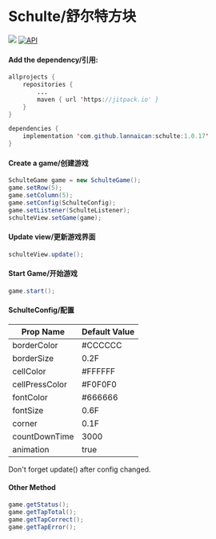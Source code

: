 # Schulte/舒尔特方块

[![](https://jitpack.io/v/lannaican/schulte.svg)](https://jitpack.io/#lannaican/schulte)
[![API](https://img.shields.io/badge/API-16%2B-brightgreen.svg?style=flat)](https://android-arsenal.com/api?level=16)

#### Add the dependency/引用:

```java
allprojects {
    repositories {
        ...
        maven { url 'https://jitpack.io' }
    }
}

dependencies {
    implementation 'com.github.lannaican:schulte:1.0.17'
}
```

#### Create a game/创建游戏
```java
SchulteGame game = new SchulteGame();
game.setRow(5);
game.setColumn(5);
game.setConfig(SchulteConfig);
game.setListener(SchulteListener);
schulteView.setGame(game);
```

#### Update view/更新游戏界面
```java
schulteView.update();
```

#### Start Game/开始游戏
```java
game.start();
```

#### SchulteConfig/配置

| Prop Name | Default Value |
| ----  | ---- |
| borderColor | #CCCCCC |
| borderSize | 0.2F |
| cellColor | #FFFFFF |
| cellPressColor | #F0F0F0 |
| fontColor | #666666 |
| fontSize | 0.6F |
| corner | 0.1F |
| countDownTime | 3000 |
| animation | true |

Don't forget update() after config changed.

#### Other Method
```java
game.getStatus();
game.getTapTotal();
game.getTapCorrect();
game.getTapError();
```
